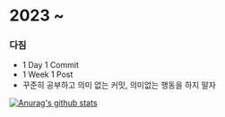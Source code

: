 # 2023 ~

### 다짐

- 1 Day 1 Commit
- 1 Week 1 Post
- 꾸준히 공부하고 의미 없는 커밋, 의미없는 행동을 하지 말자


[![Anurag's github stats](https://github-readme-stats.vercel.app/api?username=Ethan-kim9&show_icons=true&theme=merko)](https://github.com/Ethan-kim9)
